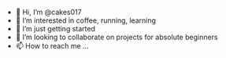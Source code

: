 - 👋 Hi, I’m @cakes017
- 👀 I’m interested in coffee, running, learning 
- 🌱 I’m just getting started
- 💞️ I’m looking to collaborate on projects for absolute beginners
- 📫 How to reach me ... 

<!---
cakes017/cakes017 is a ✨ special ✨ repository because its `README.md` (this file) appears on your GitHub profile.
You can click the Preview link to take a look at your changes.
--->
